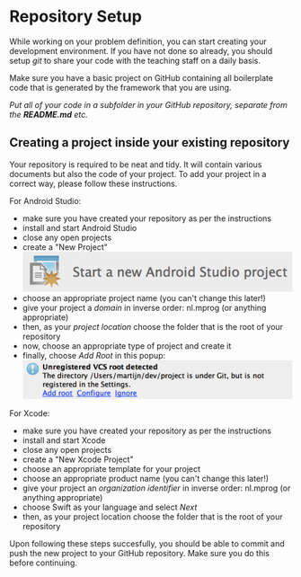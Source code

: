 # Repository Setup

While working on your problem definition, you can start creating your development environment. If
you have not done so already, you should setup *git* to share your code with the teaching staff on
a daily basis.

Make sure you have a basic project on GitHub containing all boilerplate code that is generated by
the framework that you are using.

*Put all of your code in a subfolder in your GitHub repository, separate from the **README.md**
etc.*

## Creating a project inside your existing repository

Your repository is required to be neat and tidy. It will contain various documents but also the
code of your project. To add your project in a correct way, please follow these instructions.

For Android Studio:

- make sure you have created your repository as per the instructions
- install and start Android Studio
- close any open projects
- create a "New Project"
  ![](android-start.png)
- choose an appropriate project name (you can't change this later!)
- give your project a *domain* in inverse order: nl.mprog (or anything appropriate)
- then, as your *project location* choose the folder that is the root of your repository
- now, choose an appropriate type of project and create it
- finally, choose *Add Root* in this popup:
  ![](android-add.png)

For Xcode:

- make sure you have created your repository as per the instructions
- install and start Xcode
- close any open projects
- create a "New Xcode Project"
- choose an appropriate template for your project
- choose an appropriate product name (you can't change this later!)
- give your project an *organization identifier* in inverse order: nl.mprog (or anything appropriate)
- choose Swift as your language and select *Next*
- then, as your project location choose the folder that is the root of your repository

Upon following these steps succesfully, you should be able to commit and push the new project to your GitHub repository. Make sure you do this before continuing.
